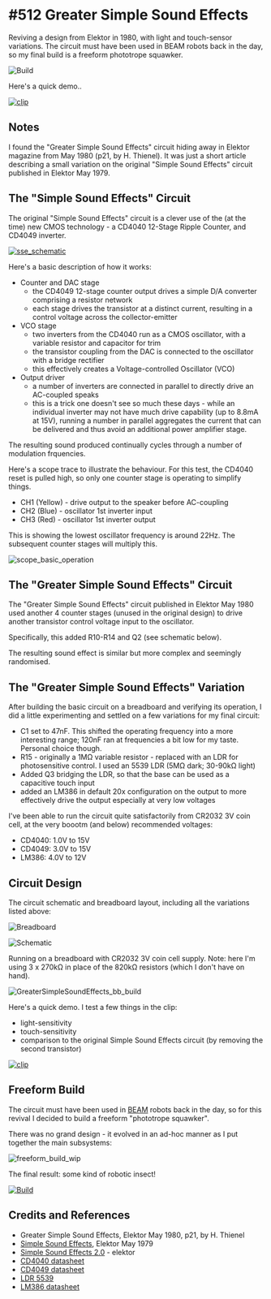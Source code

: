 # #512 Greater Simple Sound Effects

Reviving a design from Elektor in 1980, with light and touch-sensor variations.
The circuit must have been used in BEAM robots back in the day, so my final build is a freeform phototrope squawker.

![Build](./assets/GreaterSimpleSoundEffects_build.jpg?raw=true)

Here's a quick demo..

[![clip](https://img.youtube.com/vi/9oWUlbcVo4A/0.jpg)](https://www.youtube.com/watch?v=9oWUlbcVo4A)

## Notes

I found the "Greater Simple Sound Effects" circuit hiding away in Elektor magazine from May 1980 (p21, by H. Thienel).
It was just a short article describing a small variation on the original "Simple Sound Effects" circuit published in Elektor May 1979.

## The "Simple Sound Effects" Circuit

The original "Simple Sound Effects" circuit is a clever use of the (at the time) new CMOS technology -
a CD4040 12-Stage Ripple Counter, and CD4049 inverter.

[![sse_schematic](./assets/sse_schematic.png?raw=true)](https://www.elektormagazine.com/image/original/71612)

Here's a basic description of how it works:

* Counter and DAC stage
  * the CD4049 12-stage counter output drives a simple D/A converter comprising a resistor network
  * each stage drives the transistor at a distinct current, resulting in a control voltage across the collector-emitter
* VCO stage
  * two inverters from the CD4040 run as a CMOS oscillator, with a variable resistor and capacitor for trim
  * the transistor coupling from the DAC is connected to the oscillator with a bridge rectifier
  * this effectively creates a Voltage-controlled Oscillator (VCO)
* Output driver
  * a number of inverters are connected in parallel to directly drive an AC-coupled speaks
  * this is a trick one doesn't see so much these days - while an individual inverter may not have much drive capability (up to 8.8mA at 15V),
running a number in parallel aggregates the current that can be delivered and thus avoid an additional power amplifier stage.

The resulting sound produced continually cycles through a number of modulation frquencies.

Here's a scope trace to illustrate the behaviour. For this test, the CD4040 reset is pulled high,
so only one counter stage is operating to simplify things.

* CH1 (Yellow) - drive output to the speaker before AC-coupling
* CH2 (Blue) - oscillator 1st inverter input
* CH3 (Red) - oscillator 1st inverter output

This is showing the lowest oscillator frequency is around 22Hz. The subsequent counter stages will multiply this.

![scope_basic_operation](./assets/scope_basic_operation.gif?raw=true)

## The "Greater Simple Sound Effects" Circuit

The "Greater Simple Sound Effects" circuit published in Elektor May 1980 used another 4 counter stages (unused in the original design)
to drive another transistor control voltage input to the oscillator.

Specifically, this added R10-R14 and Q2 (see schematic below).

The resulting sound effect is similar but more complex and seemingly randomised.

## The "Greater Simple Sound Effects" Variation

After building the basic circuit on a breadboard and verifying its operation,
I did a little experimenting and settled on a few variations for my final circuit:

* C1 set to 47nF. This shifted the operating frequency into a more interesting range; 120nF ran at frequencies a bit low for my taste. Personal choice though.
* R15 - originally a 1MΩ variable resistor - replaced with an LDR for photosensitive control. I used an 5539 LDR (5MΩ dark; 30-90kΩ light)
* Added Q3 bridging the LDR, so that the base can be used as a capacitive touch input
* added an LM386 in default 20x configuration on the output to more effectively drive the output especially at very low voltages

I've been able to run the circuit quite satisfactorily from CR2032 3V coin cell, at the very boootm (and below) recommended voltages:

* CD4040: 1.0V to 15V
* CD4049: 3.0V to 15V
* LM386: 4.0V to 12V

## Circuit Design

The circuit schematic and breadboard layout, including all the variations listed above:

![Breadboard](./assets/GreaterSimpleSoundEffects_bb.jpg?raw=true)

![Schematic](./assets/GreaterSimpleSoundEffects_schematic.jpg?raw=true)

Running on a breadboard with CR2032 3V coin cell supply.
Note: here I'm using 3 x 270kΩ in place of the 820kΩ resistors (which I don't have on hand).

![GreaterSimpleSoundEffects_bb_build](./assets/GreaterSimpleSoundEffects_bb_build.jpg?raw=true)

Here's a quick demo. I test a few things in the clip:

* light-sensitivity
* touch-sensitivity
* comparison to the original Simple Sound Effects circuit (by removing the second transistor)

[![clip](https://img.youtube.com/vi/JBkjMS2HgGE/0.jpg)](https://www.youtube.com/watch?v=JBkjMS2HgGE)

## Freeform Build

The circuit must have been used in [BEAM](https://en.wikipedia.org/wiki/BEAM_robotics) robots back in the day,
so for this revival I decided to build a freeform "phototrope squawker".

There was no grand design - it evolved in an ad-hoc manner as I put together the main subsystems:

![freeform_build_wip](./assets/freeform_build_wip.jpg?raw=true)

The final result: some kind of robotic insect!

[![Build](./assets/GreaterSimpleSoundEffects_build.jpg?raw=true)](https://www.youtube.com/watch?v=9oWUlbcVo4A)

## Credits and References

* Greater Simple Sound Effects, Elektor May 1980, p21, by H. Thienel
* [Simple Sound Effects](https://www.elektormagazine.com/image/original/71612), Elektor May 1979
* [Simple Sound Effects 2.0](https://www.elektormagazine.com/labs/simple-sound-effects-20) - elektor
* [CD4040 datasheet](https://www.futurlec.com/4000Series/CD4040.shtml)
* [CD4049 datasheet](https://www.futurlec.com/4000Series/CD4049.shtml)
* [LDR 5539](https://www.indo-ware.com/produk-4123-ldr-5mm-photoresistor-5539-.html)
* [LM386 datasheet](https://www.futurlec.com/Linear/LM386N-1.shtml)
